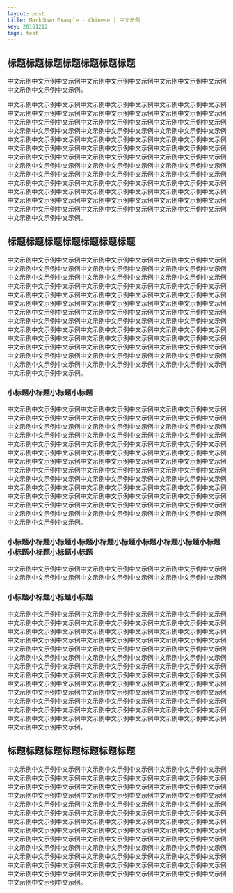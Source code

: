 ```yaml
---
layout: post
title: Markdown Example - Chinese | 中文示例
key: 20161212
tags: test
---
```


## 标题标题标题标题标题标题标题

中文示例中文示例中文示例中文示例中文示例中文示例中文示例中文示例中文示例中文示例中文示例中文示例。

<!--more-->

中文示例中文示例中文示例中文示例中文示例中文示例中文示例中文示例中文示例中文示例中文示例中文示例中文示例中文示例中文示例中文示例中文示例中文示例中文示例中文示例中文示例中文示例中文示例中文示例中文示例中文示例中文示例中文示例中文示例中文示例中文示例中文示例中文示例中文示例中文示例中文示例中文示例中文示例中文示例中文示例中文示例中文示例中文示例中文示例中文示例中文示例中文示例中文示例中文示例中文示例中文示例中文示例中文示例中文示例中文示例中文示例中文示例中文示例中文示例中文示例中文示例中文示例中文示例中文示例中文示例中文示例中文示例中文示例中文示例中文示例中文示例中文示例中文示例中文示例中文示例中文示例中文示例中文示例中文示例中文示例中文示例中文示例中文示例中文示例中文示例中文示例中文示例中文示例中文示例中文示例中文示例中文示例中文示例中文示例中文示例中文示例中文示例中文示例中文示例中文示例中文示例中文示例中文示例中文示例中文示例中文示例中文示例中文示例中文示例中文示例中文示例中文示例中文示例中文示例中文示例中文示例中文示例中文示例中文示例中文示例。

## 标题标题标题标题标题标题标题

中文示例中文示例中文示例中文示例中文示例中文示例中文示例中文示例中文示例中文示例中文示例中文示例中文示例中文示例中文示例中文示例中文示例中文示例中文示例中文示例中文示例中文示例中文示例中文示例中文示例中文示例中文示例中文示例中文示例中文示例中文示例中文示例中文示例中文示例中文示例中文示例中文示例中文示例中文示例中文示例中文示例中文示例中文示例中文示例中文示例中文示例中文示例中文示例中文示例中文示例中文示例中文示例中文示例中文示例中文示例中文示例中文示例中文示例中文示例中文示例中文示例中文示例中文示例中文示例中文示例中文示例中文示例中文示例中文示例中文示例中文示例中文示例中文示例中文示例中文示例中文示例中文示例中文示例中文示例中文示例中文示例中文示例中文示例中文示例中文示例中文示例中文示例中文示例中文示例中文示例中文示例中文示例中文示例中文示例中文示例中文示例中文示例中文示例中文示例中文示例中文示例中文示例中文示例中文示例中文示例中文示例中文示例中文示例中文示例中文示例中文示例中文示例中文示例中文示例中文示例中文示例中文示例中文示例中文示例中文示例。

### 小标题小标题小标题小标题

中文示例中文示例中文示例中文示例中文示例中文示例中文示例中文示例中文示例中文示例中文示例中文示例中文示例中文示例中文示例中文示例中文示例中文示例中文示例中文示例中文示例中文示例中文示例中文示例中文示例中文示例中文示例中文示例中文示例中文示例中文示例中文示例中文示例中文示例中文示例中文示例中文示例中文示例中文示例中文示例中文示例中文示例中文示例中文示例中文示例中文示例中文示例中文示例中文示例中文示例中文示例中文示例中文示例中文示例中文示例中文示例中文示例中文示例中文示例中文示例中文示例中文示例中文示例中文示例中文示例中文示例中文示例中文示例中文示例中文示例中文示例中文示例中文示例中文示例中文示例中文示例中文示例中文示例中文示例中文示例中文示例中文示例中文示例中文示例中文示例中文示例中文示例中文示例中文示例中文示例中文示例中文示例中文示例中文示例中文示例中文示例中文示例中文示例中文示例中文示例中文示例中文示例中文示例中文示例中文示例中文示例中文示例中文示例中文示例中文示例中文示例中文示例中文示例中文示例中文示例中文示例中文示例中文示例中文示例中文示例。

### 小标题小标题小标题小标题小标题小标题小标题小标题小标题小标题小标题小标题小标题小标题

中文示例中文示例中文示例中文示例中文示例中文示例中文示例中文示例中文示例中文示例中文示例中文示例中文示例中文示例中文示例中文示例中文示例中文示例

### 小标题小标题小标题小标题

中文示例中文示例中文示例中文示例中文示例中文示例中文示例中文示例中文示例中文示例中文示例中文示例中文示例中文示例中文示例中文示例中文示例中文示例中文示例中文示例中文示例中文示例中文示例中文示例中文示例中文示例中文示例中文示例中文示例中文示例中文示例中文示例中文示例中文示例中文示例中文示例中文示例中文示例中文示例中文示例中文示例中文示例中文示例中文示例中文示例中文示例中文示例中文示例中文示例中文示例中文示例中文示例中文示例中文示例中文示例中文示例中文示例中文示例中文示例中文示例中文示例中文示例中文示例中文示例中文示例中文示例中文示例中文示例中文示例中文示例中文示例中文示例中文示例中文示例中文示例中文示例中文示例中文示例中文示例中文示例中文示例中文示例中文示例中文示例中文示例中文示例中文示例中文示例中文示例中文示例中文示例中文示例中文示例中文示例中文示例中文示例中文示例中文示例中文示例中文示例中文示例中文示例中文示例中文示例中文示例中文示例中文示例中文示例中文示例中文示例中文示例中文示例中文示例中文示例中文示例中文示例中文示例中文示例中文示例中文示例。

## 标题标题标题标题标题标题标题

中文示例中文示例中文示例中文示例中文示例中文示例中文示例中文示例中文示例中文示例中文示例中文示例中文示例中文示例中文示例中文示例中文示例中文示例中文示例中文示例中文示例中文示例中文示例中文示例中文示例中文示例中文示例中文示例中文示例中文示例中文示例中文示例中文示例中文示例中文示例中文示例中文示例中文示例中文示例中文示例中文示例中文示例中文示例中文示例中文示例中文示例中文示例中文示例中文示例中文示例中文示例中文示例中文示例中文示例中文示例中文示例中文示例中文示例中文示例中文示例中文示例中文示例中文示例中文示例中文示例中文示例中文示例中文示例中文示例中文示例中文示例中文示例中文示例中文示例中文示例中文示例中文示例中文示例中文示例中文示例中文示例中文示例中文示例中文示例中文示例中文示例中文示例中文示例中文示例中文示例中文示例中文示例中文示例中文示例中文示例中文示例中文示例中文示例中文示例中文示例中文示例中文示例中文示例中文示例中文示例中文示例中文示例中文示例中文示例中文示例中文示例中文示例中文示例中文示例中文示例中文示例中文示例中文示例中文示例中文示例。
